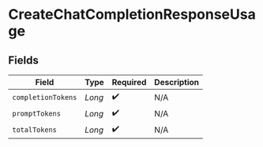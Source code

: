 # CreateChatCompletionResponseUsage


## Fields

| Field              | Type               | Required           | Description        |
| ------------------ | ------------------ | ------------------ | ------------------ |
| `completionTokens` | *Long*             | :heavy_check_mark: | N/A                |
| `promptTokens`     | *Long*             | :heavy_check_mark: | N/A                |
| `totalTokens`      | *Long*             | :heavy_check_mark: | N/A                |